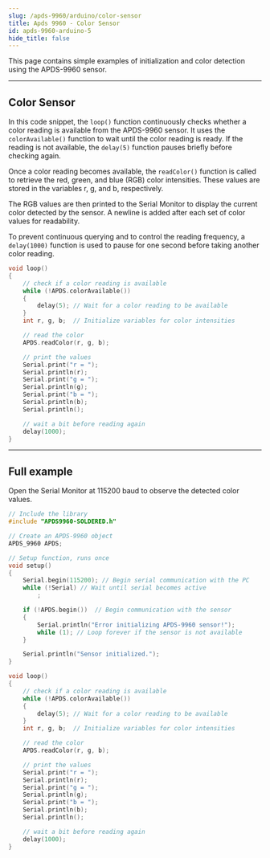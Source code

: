 ```yaml
---
slug: /apds-9960/arduino/color-sensor
title: Apds 9960 - Color Sensor
id: apds-9960-arduino-5
hide_title: false
---
```


This page contains simple examples of initialization and color detection using the APDS-9960 sensor.

---

## Color Sensor

In this code snippet, the `loop()` function continuously checks whether a color reading is available from the APDS-9960 sensor. It uses the `colorAvailable()` function to wait until the color reading is ready. If the reading is not available, the `delay(5)` function pauses briefly before checking again.

Once a color reading becomes available, the `readColor()` function is called to retrieve the red, green, and blue (RGB) color intensities. These values are stored in the variables r, g, and b, respectively.

The RGB values are then printed to the Serial Monitor to display the current color detected by the sensor. A newline is added after each set of color values for readability.

To prevent continuous querying and to control the reading frequency, a `delay(1000)` function is used to pause for one second before taking another color reading.

```cpp
void loop()
{
    // check if a color reading is available
    while (!APDS.colorAvailable())
    {
        delay(5); // Wait for a color reading to be available
    }
    int r, g, b;  // Initialize variables for color intensities

    // read the color
    APDS.readColor(r, g, b);

    // print the values
    Serial.print("r = ");
    Serial.println(r);
    Serial.print("g = ");
    Serial.println(g);
    Serial.print("b = ");
    Serial.println(b);
    Serial.println();

    // wait a bit before reading again
    delay(1000);
}
```

<FunctionDocumentation
  functionName="APDS.colorAvailable()"
  description="Enables the color sensor and verifies the sensor's status."
  returnDescription="An integer: 1 if color data is available, 0 otherwise."
  parameters={[]}
/>

<FunctionDocumentation
  functionName="APDS.readColor()"
  description="Reads color data (clear, red, green, and blue) from the APDS9960 sensor and stores the values in references."
  returnDescription="True if the data is successfully read and false if an error occurs, setting the color values to -1 in case of failure."
  parameters={[]}
/>

---

## Full example

Open the Serial Monitor at 115200 baud to observe the detected color values.

```cpp
// Include the library
#include "APDS9960-SOLDERED.h"

// Create an APDS-9960 object
APDS_9960 APDS;

// Setup function, runs once
void setup()
{
    Serial.begin(115200); // Begin serial communication with the PC
    while (!Serial) // Wait until serial becomes active
        ;

    if (!APDS.begin())  // Begin communication with the sensor
    {
        Serial.println("Error initializing APDS-9960 sensor!");
        while (1); // Loop forever if the sensor is not available
    }

    Serial.println("Sensor initialized.");
}

void loop()
{
    // check if a color reading is available
    while (!APDS.colorAvailable())
    {
        delay(5); // Wait for a color reading to be available
    }
    int r, g, b;  // Initialize variables for color intensities

    // read the color
    APDS.readColor(r, g, b);

    // print the values
    Serial.print("r = ");
    Serial.println(r);
    Serial.print("g = ");
    Serial.println(g);
    Serial.print("b = ");
    Serial.println(b);
    Serial.println();

    // wait a bit before reading again
    delay(1000);
}
```

<CenteredImage src="/img/apds-9960/blue_pic.png" alt="Serial Monitor" width="700px"/>
<CenteredImage src="/img/apds-9960/serial_color_blue.png" alt="Serial Monitor" caption="Color Sensor Serial Monitor output for a blue bag" width="700px"/>

<CenteredImage src="/img/apds-9960/pink_pic.png" alt="Serial Monitor" width="700px"/>
<CenteredImage src="/img/apds-9960/serial_color_pink.png" alt="Serial Monitor" caption="Color Sensor Serial Monitor output for a pink sticky note" width="700px"/>

<QuickLink 
  title="ColorSensor.ino" 
  description="Example file for using the APDS-9960 sensor with easyC/Qwiic/I2C"
  url="https://github.com/SolderedElectronics/Soldered-APDS9960-Light-Gesture-Color-Sensor-Arduino-Library/blob/main/examples/ColorSensor/ColorSensor.ino" 
/>